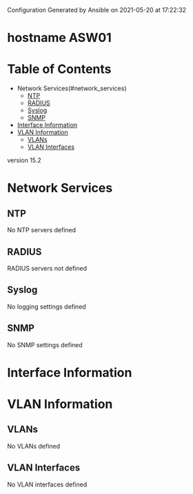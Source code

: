 Configuration Generated by Ansible on 2021-05-20 at 17:22:32

# hostname ASW01

# Table of Contents

- Network Services(#network_services)
  - [NTP](#NTP)
  - [RADIUS](#RADIUS)
  - [Syslog](#syslog)
  - [SNMP](#snmp)
- [Interface Information](#interface-information)
- [VLAN Information](#vlan-information)
  - [VLANs](#vlans)
  - [VLAN Interfaces](#vlan-interfaces)

version 15.2

# Network Services

## NTP
No NTP servers defined

## RADIUS
RADIUS servers not defined

## Syslog
No logging settings defined

## SNMP
No SNMP settings defined

# Interface Information

# VLAN Information

## VLANs
No VLANs defined

## VLAN Interfaces
No VLAN interfaces defined
